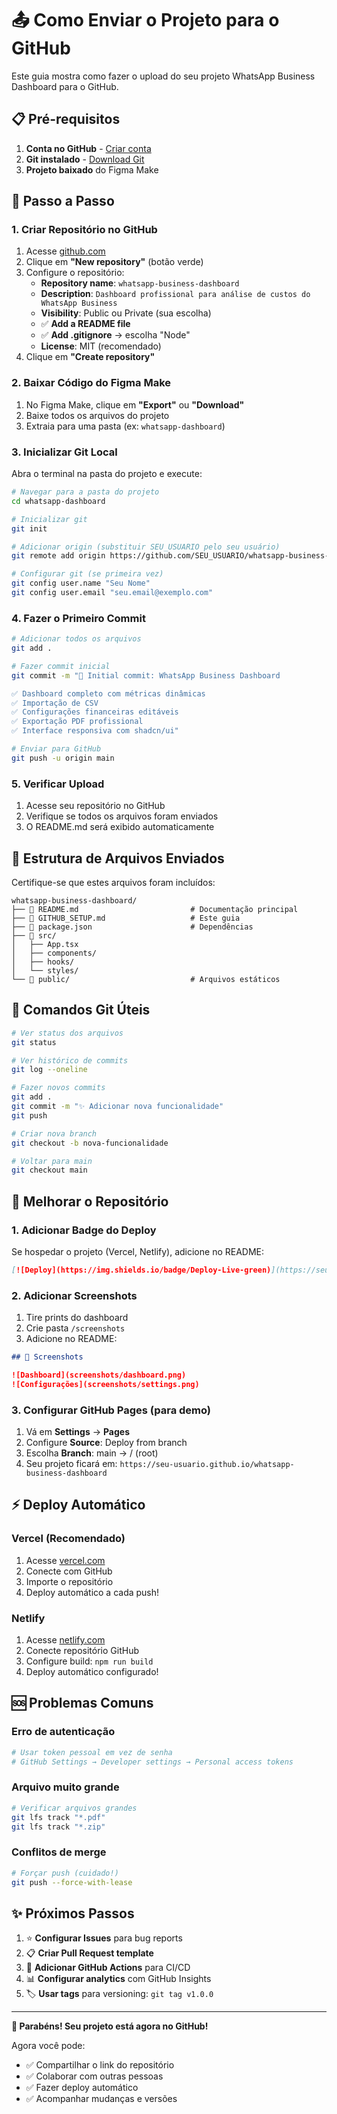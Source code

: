 # 📤 Como Enviar o Projeto para o GitHub

Este guia mostra como fazer o upload do seu projeto WhatsApp Business Dashboard para o GitHub.

## 📋 Pré-requisitos

1. **Conta no GitHub** - [Criar conta](https://github.com/signup)
2. **Git instalado** - [Download Git](https://git-scm.com/downloads)
3. **Projeto baixado** do Figma Make

## 🚀 Passo a Passo

### 1. Criar Repositório no GitHub

1. Acesse [github.com](https://github.com)
2. Clique em **"New repository"** (botão verde)
3. Configure o repositório:
   - **Repository name**: `whatsapp-business-dashboard`
   - **Description**: `Dashboard profissional para análise de custos do WhatsApp Business`
   - **Visibility**: Public ou Private (sua escolha)
   - ✅ **Add a README file**
   - ✅ **Add .gitignore** → escolha "Node"
   - **License**: MIT (recomendado)
4. Clique em **"Create repository"**

### 2. Baixar Código do Figma Make

1. No Figma Make, clique em **"Export"** ou **"Download"**
2. Baixe todos os arquivos do projeto
3. Extraia para uma pasta (ex: `whatsapp-dashboard`)

### 3. Inicializar Git Local

Abra o terminal na pasta do projeto e execute:

```bash
# Navegar para a pasta do projeto
cd whatsapp-dashboard

# Inicializar git
git init

# Adicionar origin (substituir SEU_USUARIO pelo seu usuário)
git remote add origin https://github.com/SEU_USUARIO/whatsapp-business-dashboard.git

# Configurar git (se primeira vez)
git config user.name "Seu Nome"
git config user.email "seu.email@exemplo.com"
```

### 4. Fazer o Primeiro Commit

```bash
# Adicionar todos os arquivos
git add .

# Fazer commit inicial
git commit -m "🎉 Initial commit: WhatsApp Business Dashboard

✅ Dashboard completo com métricas dinâmicas
✅ Importação de CSV
✅ Configurações financeiras editáveis  
✅ Exportação PDF profissional
✅ Interface responsiva com shadcn/ui"

# Enviar para GitHub
git push -u origin main
```

### 5. Verificar Upload

1. Acesse seu repositório no GitHub
2. Verifique se todos os arquivos foram enviados
3. O README.md será exibido automaticamente

## 📁 Estrutura de Arquivos Enviados

Certifique-se que estes arquivos foram incluídos:

```
whatsapp-business-dashboard/
├── 📄 README.md                         # Documentação principal
├── 📄 GITHUB_SETUP.md                   # Este guia
├── 📄 package.json                      # Dependências
├── 📁 src/
│   ├── App.tsx
│   ├── components/
│   ├── hooks/
│   └── styles/
└── 📁 public/                           # Arquivos estáticos
```

## 🔧 Comandos Git Úteis

```bash
# Ver status dos arquivos
git status

# Ver histórico de commits
git log --oneline

# Fazer novos commits
git add .
git commit -m "✨ Adicionar nova funcionalidade"
git push

# Criar nova branch
git checkout -b nova-funcionalidade

# Voltar para main
git checkout main
```

## 🌟 Melhorar o Repositório

### 1. Adicionar Badge do Deploy
Se hospedar o projeto (Vercel, Netlify), adicione no README:

```markdown
[![Deploy](https://img.shields.io/badge/Deploy-Live-green)](https://seu-projeto.vercel.app)
```

### 2. Adicionar Screenshots
1. Tire prints do dashboard
2. Crie pasta `/screenshots`
3. Adicione no README:

```markdown
## 📱 Screenshots

![Dashboard](screenshots/dashboard.png)
![Configurações](screenshots/settings.png)
```

### 3. Configurar GitHub Pages (para demo)
1. Vá em **Settings** → **Pages**
2. Configure **Source**: Deploy from branch
3. Escolha **Branch**: main → / (root)
4. Seu projeto ficará em: `https://seu-usuario.github.io/whatsapp-business-dashboard`

## ⚡ Deploy Automático

### Vercel (Recomendado)
1. Acesse [vercel.com](https://vercel.com)
2. Conecte com GitHub
3. Importe o repositório
4. Deploy automático a cada push!

### Netlify
1. Acesse [netlify.com](https://netlify.com)
2. Conecte repositório GitHub
3. Configure build: `npm run build`
4. Deploy automático configurado!

## 🆘 Problemas Comuns

### Erro de autenticação
```bash
# Usar token pessoal em vez de senha
# GitHub Settings → Developer settings → Personal access tokens
```

### Arquivo muito grande
```bash
# Verificar arquivos grandes
git lfs track "*.pdf"
git lfs track "*.zip"
```

### Conflitos de merge
```bash
# Forçar push (cuidado!)
git push --force-with-lease
```

## ✨ Próximos Passos

1. ⭐ **Configurar Issues** para bug reports
2. 📋 **Criar Pull Request template**
3. 🤖 **Adicionar GitHub Actions** para CI/CD
4. 📊 **Configurar analytics** com GitHub Insights
5. 🏷️ **Usar tags** para versioning: `git tag v1.0.0`

---

**🎉 Parabéns! Seu projeto está agora no GitHub!**

Agora você pode:
- ✅ Compartilhar o link do repositório
- ✅ Colaborar com outras pessoas  
- ✅ Fazer deploy automático
- ✅ Acompanhar mudanças e versões